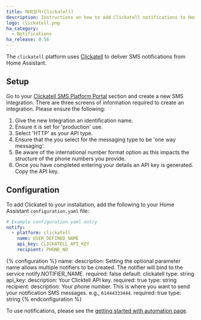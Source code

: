 ```yaml
---
title: 해외문자(Clickatell)
description: Instructions on how to add Clickatell notifications to Home Assistant.
logo: clickatell.png
ha_category:
  - Notifications
ha_release: 0.56
---
```


The `clickatell` platform uses [Clickatell](https://clickatell.com) to deliver SMS notifications from Home Assistant.

## Setup

Go to your [Clickatell SMS Platform Portal](https://portal.clickatell.com/#/) section and create a new SMS integration. There are three screens of information required to create an integration. Please ensure the following:

1. Give the new Integration an identification name.
2. Ensure it is set for 'production' use.
3. Select 'HTTP' as your API type.
4. Ensure that the you select for the messaging type to be 'one way messaging'.
5. Be aware of the international number format option as this impacts the structure of the phone numbers you provide.
6. Once you have completed entering your details an API key is generated. Copy the API key.

## Configuration

To add Clickatell to your installation, add the following to your Home Assistant `configuration.yaml` file:

```yaml
# Example configuration.yaml entry
notify:
  - platform: clickatell
    name: USER_DEFINED_NAME
    api_key: CLICKATELL_API_KEY
    recipient: PHONE_NO
```

{% configuration %}
name:
  description: Setting the optional parameter name allows multiple notifiers to be created. The notifier will bind to the service notify.NOTIFIER_NAME.
  required: false
  default: clickatell
  type: string
api_key:
  description: Your Clicktell API key.
  required: true
  type: string
recipient:
  description: Your phone number. This is where you want to send your notification SMS messages. e.g., `61444333444`.
  required: true
  type: string
{% endconfiguration %}

To use notifications, please see the [getting started with automation page](/getting-started/automation/).
